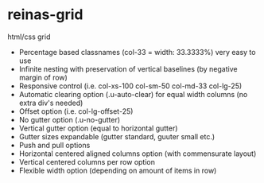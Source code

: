 # reinas-grid
html/css grid

- Percentage based classnames (col-33 = width: 33.3333%) very easy to use
- Infinite nesting with preservation of vertical baselines (by negative margin of row)
- Responsive control (i.e. col-xs-100 col-sm-50 col-md-33 col-lg-25)
- Automatic clearing option (.u-auto-clear) for equal width columns (no extra div's needed)
- Offset option (i.e. col-lg-offset-25)
- No gutter option (.u-no-gutter)
- Vertical gutter option (equal to horizontal gutter)
- Gutter sizes expandable (gutter standard, guuter small etc.)
- Push and pull options
- Horizontal centered aligned columns option (with commensurate layout)
- Vertical centered columns per row option
- Flexible width option (depending on amount of items in row)
